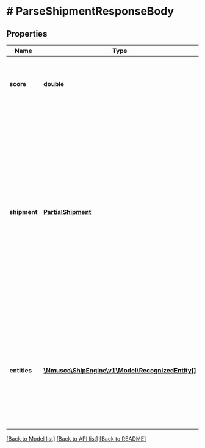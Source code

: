 # # ParseShipmentResponseBody

## Properties

Name | Type | Description | Notes
------------ | ------------- | ------------- | -------------
**score** | **double** | A confidence score between zero and one that indicates how certain the API is that it understood the text. | 
**shipment** | [**PartialShipment**](PartialShipment.md) | The parsed shipment.  This shipment may not be complete, depending on how much information was included in the text and how confident the API is about each recognized entity.  &gt; **Note:** The shipment-recognition API does not currently perform any validation of the parsed addresses, so we recommend that you use the [address-validation API](https://www.shipengine.com/docs/addresses/validation/) to ensure that the addresses are correct. | 
**entities** | [**\Nmusco\ShipEngine\v1\Model\RecognizedEntity[]**](RecognizedEntity.md) | All of the entities that were recognized in the text. An \&quot;entity\&quot; is a single piece of data, such as a city, a postal code, a carrier name, or a package weight.  Each entity includes the original text and the parsed value. | 

[[Back to Model list]](../../README.md#documentation-for-models) [[Back to API list]](../../README.md#documentation-for-api-endpoints) [[Back to README]](../../README.md)


